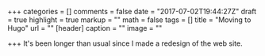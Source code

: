+++
categories = []
comments = false
date = "2017-07-02T19:44:27Z"
draft = true
highlight = true
markup = ""
math = false
tags = []
title = "Moving to Hugo"
url = ""
[header]
caption = ""
image = ""

+++
It's been longer than usual since I made a redesign of the web site.